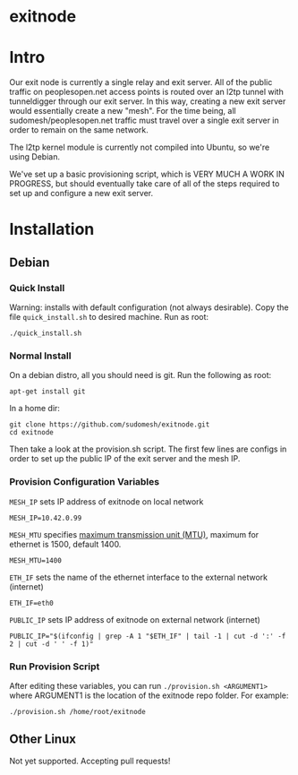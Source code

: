 exitnode
========

# Intro #

Our exit node is currently a single relay and exit server. All of the public traffic on peoplesopen.net access points is routed over an l2tp tunnel with tunneldigger through our exit server.
In this way, creating a new exit server would essentially create a new "mesh". For the time being, all sudomesh/peoplesopen.net traffic must travel over a single exit server in order to remain on the same network.

The l2tp kernel module is currently not compiled into Ubuntu, so we're using Debian.

We've set up a basic provisioning script, which is VERY MUCH A WORK IN PROGRESS, but should eventually take care of all of the steps required to set up and configure a new exit server.

# Installation #

## Debian ##

### Quick Install ###

Warning: installs with default configuration (not always desirable). Copy the file `quick_install.sh` to desired machine. Run as root:

    ./quick_install.sh

### Normal Install ###

On a debian distro, all you should need is git. Run the following as root:

    apt-get install git

In a home dir:

    git clone https://github.com/sudomesh/exitnode.git
    cd exitnode

Then take a look at the provision.sh script. The first few lines are configs in order to set up the public IP of the exit server and the mesh IP.

### Provision Configuration Variables

`MESH_IP` sets IP address of exitnode on local network

    MESH_IP=10.42.0.99

`MESH_MTU` specifies [maximum transmission unit (MTU)](https://en.wikipedia.org/wiki/Maximum_transmission_unit), maximum for ethernet is 1500, default 1400.

    MESH_MTU=1400

`ETH_IF` sets the name of the ethernet interface to the external network (internet)

    ETH_IF=eth0

`PUBLIC_IP` sets IP address of exitnode on external network (internet)

    PUBLIC_IP="$(ifconfig | grep -A 1 "$ETH_IF" | tail -1 | cut -d ':' -f 2 | cut -d ' ' -f 1)"

### Run Provision Script

After editing these variables, you can run `./provision.sh <ARGUMENT1>` where ARGUMENT1 is the location of the exitnode repo folder. For example:

    ./provision.sh /home/root/exitnode

## Other Linux ##

Not yet supported. Accepting pull requests!
